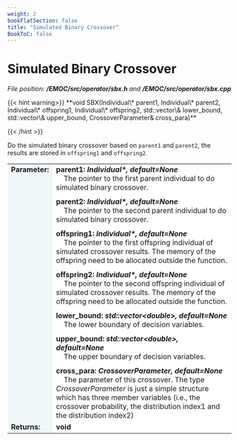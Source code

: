 ```yaml
---
weight: 2
bookFlatSection: false
title: "Simulated Binary Crossover"
BookToC: false
---
```

# Simulated Binary Crossover

*File position: **/EMOC/src/operator/sbx.h** and **/EMOC/src/operator/sbx.cpp***

<style>
    .emoc_doc_table_title{
        background-color:#F0F7FA;
    }
    .emoc_doc_table_content{
        background-color:#FFFFFF;
        width:100%;
    }
</style>

<div>
{{< hint warning>}}
**void SBX(Individual\* parent1, Individual\* parent2, Individual\* offspring1, Individual\* offspring2, std::vector\<double\>& lower_bound, std::vector\<double\>& upper_bound, CrossoverParameter& cross_para)**

{{< /hint >}}

</div>

Do the simulated binary crossover based on `parent1` and `parent2`, the results are stored in `offspring1` and `offspring2`.

<table class="emoc_doc_table" style="overflow-x: hidden">
    <tbody >
    <tr>
        <td rowspan="2" ALIGN="left" VALIGN="top"  class="emoc_doc_table_title"><strong class="wuhu">Parameter:</strong></td>
    </tr>
    <tr >
        <td class="emoc_doc_table_content">
           <strong>parent1: <i>Individual*, default=None</i></strong><br/>&nbsp &nbsp The pointer to the first parent individual to do simulated binary crossover.<div style="line-height:75%;"><br></div>
            <strong>parent2: <i>Individual*, default=None</i></strong><br/>&nbsp &nbsp The pointer to the second parent individual to do simulated binary crossover.<div style="line-height:75%;"><br></div>
            <strong>offspring1: <i>Individual*, default=None</i></strong><br/>&nbsp &nbsp The pointer to the first offspring individual of simulated crossover results. The memory of the offspring need to be allocated outside the function.<div style="line-height:75%;"><br></div>
            <strong>offspring2: <i>Individual*, default=None</i></strong><br/>&nbsp &nbsp The pointer to the second offspring individual of simulated crossover results. The memory of the offspring need to be allocated outside the function.<div style="line-height:75%;"><br></div>
            <strong>lower_bound: <i>std::vector&ltdouble&gt, default=None</i></strong><br/>&nbsp &nbsp The lower boundary of decision variables.<div style="line-height:75%;"><br></div>
            <strong>upper_bound: <i>std::vector&ltdouble&gt, default=None</i></strong><br/>&nbsp &nbsp The upper boundary of decision variables.<div style="line-height:75%;"><br></div>
            <strong>cross_para: <i>CrossoverParameter, default=None</i></strong><br/>&nbsp &nbsp The parameter of this crossover. The type <i>CrossoverParameter</i> is just a simple structure which has three member variables (i.e., the crossover probability, the distribution index1 and the distribution index2)
        </td>
    </tr>
    <tr class="emoc_doc_table_title">
        <td rowspan="2" ALIGN="left" VALIGN="top"  class="emoc_doc_table_title"><strong class="wuhu">Returns:</strong></td>
    </tr>
    <tr >
        <td class="emoc_doc_table_content">
            <strong>void</strong><br/>
        </td>
    </tr>
    </tbody>
</table>

